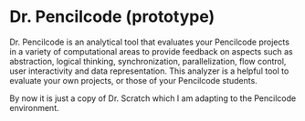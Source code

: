 Dr. Pencilcode (prototype)
==============

Dr. Pencilcode is an analytical tool that evaluates your Pencilcode projects in a variety of computational areas to provide feedback on aspects such as abstraction, logical thinking, synchronization, parallelization, flow control, user interactivity and data representation. This analyzer is a helpful tool to evaluate your own projects, or those of your Pencilcode students.

By now it is just a copy of Dr. Scratch which I am adapting to the Pencilcode environment.
